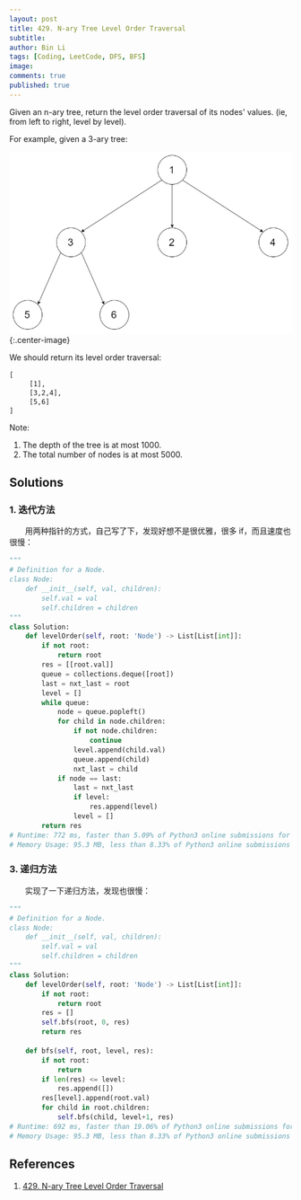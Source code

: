 ```yaml
---
layout: post
title: 429. N-ary Tree Level Order Traversal
subtitle: 
author: Bin Li
tags: [Coding, LeetCode, DFS, BFS]
image: 
comments: true
published: true
---
```


Given an n-ary tree, return the level order traversal of its nodes' values. (ie, from left to right, level by level).

For example, given a 3-ary tree:

![](/img/media/15692035137375.jpg){:.center-image}
 



 

We should return its level order traversal:
```
[
     [1],
     [3,2,4],
     [5,6]
]
```

Note:

1. The depth of the tree is at most 1000.
2. The total number of nodes is at most 5000.

## Solutions
### 1. 迭代方法
　　用两种指针的方式，自己写了下，发现好想不是很优雅，很多 if，而且速度也很慢：
```python
"""
# Definition for a Node.
class Node:
    def __init__(self, val, children):
        self.val = val
        self.children = children
"""
class Solution:
    def levelOrder(self, root: 'Node') -> List[List[int]]:
        if not root:
            return root
        res = [[root.val]]
        queue = collections.deque([root])
        last = nxt_last = root
        level = []
        while queue:
            node = queue.popleft()
            for child in node.children:
                if not node.children:
                    continue
                level.append(child.val)
                queue.append(child)
                nxt_last = child
            if node == last:
                last = nxt_last
                if level:
                    res.append(level)
                level = []
        return res
# Runtime: 772 ms, faster than 5.09% of Python3 online submissions for N-ary Tree Level Order Traversal.
# Memory Usage: 95.3 MB, less than 8.33% of Python3 online submissions for N-ary Tree Level Order Traversal.
```

### 3. 递归方法
　　实现了一下递归方法，发现也很慢：
```python
"""
# Definition for a Node.
class Node:
    def __init__(self, val, children):
        self.val = val
        self.children = children
"""
class Solution:
    def levelOrder(self, root: 'Node') -> List[List[int]]:
        if not root:
            return root
        res = []
        self.bfs(root, 0, res)
        return res

    def bfs(self, root, level, res):
        if not root:
            return
        if len(res) <= level:
            res.append([])
        res[level].append(root.val)
        for child in root.children:
            self.bfs(child, level+1, res)
# Runtime: 692 ms, faster than 19.06% of Python3 online submissions for N-ary Tree Level Order Traversal.
# Memory Usage: 95.3 MB, less than 8.33% of Python3 online submissions for N-ary Tree Level Order Traversal.
```

## References
1. [429. N-ary Tree Level Order Traversal](https://leetcode.com/problems/n-ary-tree-level-order-traversal/submissions/)
